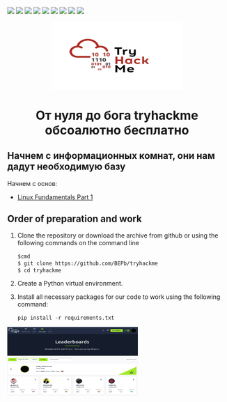<p>
  <img  src="https://img.shields.io/github/stars/BEPb/tryhackme" />
  <img src="https://img.shields.io/github/contributors/BEPb/tryhackme" />
  <img src="https://img.shields.io/github/last-commit/BEPb/tryhackme" />
  <img src="https://visitor-badge.laobi.icu/badge?page_id=BEPb.tryhackme" />
  <img src="https://img.shields.io/github/languages/count/BEPb/tryhackme" />
  <img src="https://img.shields.io/github/languages/top/BEPb/tryhackme" />
  <img src="https://img.shields.io/badge/license-MIT-blue.svg?color=f64152" />
  <img  src="https://img.shields.io/github/issues/BEPb/tryhackme" />
  <img  src="https://img.shields.io/github/issues-pr/BEPb/tryhackme" />
</p>
<div align="center">

<img src="./art/tryhackme.jpeg" alt="logo" width="300" height="156.5">

# От нуля до бога tryhackme обсоалютно бесплатно 

</div>

## Начнем с информационных комнат, они нам дадут необходимую базу

Начнем с основ: 
- [Linux Fundamentals Part 1](https://github.com/BEPb/tryhackme/blob/master/00.info/Linux%20Fundamentals%20Part%201.md)


## Order of preparation and work

1. Clone the repository or download the archive from github or using the following commands on the command line
    ```command line
    $cmd
    $ git clone https://github.com/BEPb/tryhackme
    $ cd tryhackme
    ```

2. Create a Python virtual environment.
3. Install all necessary packages for our code to work using the following command:

     ```
     pip install -r requirements.txt
     ```
<img src="./art/top1.png" alt="logo" width="300" height="156.5">